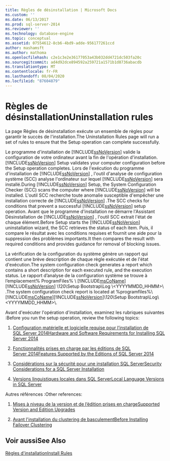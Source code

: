 ```yaml
---
title: Règles de désinstallation | Microsoft Docs
ms.custom: ''
ms.date: 06/13/2017
ms.prod: sql-server-2014
ms.reviewer: ''
ms.technology: database-engine
ms.topic: conceptual
ms.assetid: 07554612-8cb6-4bd9-adde-956177261ccd
author: mashamsft
ms.author: mathoma
ms.openlocfilehash: c2e1c3e2e36177053a43b032dd4721dc503fa20c
ms.sourcegitcommit: ad4d92dce894592a259721a1571b1d8736abacdb
ms.translationtype: MT
ms.contentlocale: fr-FR
ms.lasthandoff: 08/04/2020
ms.locfileid: "87604879"
---
```

# <a name="uninstallation-rules"></a><span data-ttu-id="4bca4-102">Règles de désinstallation</span><span class="sxs-lookup"><span data-stu-id="4bca4-102">Uninstallation rules</span></span>
  <span data-ttu-id="4bca4-103">La page Règles de désinstallation exécute un ensemble de règles pour garantir le succès de l'installation.</span><span class="sxs-lookup"><span data-stu-id="4bca4-103">The Uninstallation Rules page will run a set of rules to ensure that the Setup operation can complete successfully.</span></span>  
  
 <span data-ttu-id="4bca4-104">Le programme d'installation de [!INCLUDE[ssNoVersion](../../includes/ssnoversion-md.md)] valide la configuration de votre ordinateur avant la fin de l'opération d'installation.</span><span class="sxs-lookup"><span data-stu-id="4bca4-104">[!INCLUDE[ssNoVersion](../../includes/ssnoversion-md.md)] Setup validates your computer configuration before the Setup operation completes.</span></span> <span data-ttu-id="4bca4-105">Lors de l'exécution du programme d'installation de [!INCLUDE[ssNoVersion](../../includes/ssnoversion-md.md)] , l'outil d'analyse de configuration système (SCC) analyse l'ordinateur sur lequel [!INCLUDE[ssNoVersion](../../includes/ssnoversion-md.md)] sera installé.</span><span class="sxs-lookup"><span data-stu-id="4bca4-105">During [!INCLUDE[ssNoVersion](../../includes/ssnoversion-md.md)] Setup, the System Configuration Checker (SCC) scans the computer where [!INCLUDE[ssNoVersion](../../includes/ssnoversion-md.md)] will be installed.</span></span> <span data-ttu-id="4bca4-106">L'outil SCC recherche toute anomalie susceptible d'empêcher une installation correcte de [!INCLUDE[ssNoVersion](../../includes/ssnoversion-md.md)] .</span><span class="sxs-lookup"><span data-stu-id="4bca4-106">The SCC checks for conditions that prevent a successful [!INCLUDE[ssNoVersion](../../includes/ssnoversion-md.md)] setup operation.</span></span> <span data-ttu-id="4bca4-107">Avant que le programme d'installation ne démarre l'Assistant Désinstallation de [!INCLUDE[ssNoVersion](../../includes/ssnoversion-md.md)] , l'outil SCC extrait l'état de chaque élément.</span><span class="sxs-lookup"><span data-stu-id="4bca4-107">Before Setup starts the [!INCLUDE[ssNoVersion](../../includes/ssnoversion-md.md)] uninstallation wizard, the SCC retrieves the status of each item.</span></span> <span data-ttu-id="4bca4-108">Puis, il compare le résultat avec les conditions requises et fournit une aide pour la suppression des problèmes importants.</span><span class="sxs-lookup"><span data-stu-id="4bca4-108">It then compares the result with required conditions and provides guidance for removal of blocking issues.</span></span>  
  
 <span data-ttu-id="4bca4-109">La vérification de la configuration du système génère un rapport qui contient une brève description de chaque règle exécutée et de l'état d'exécution.</span><span class="sxs-lookup"><span data-stu-id="4bca4-109">The system configuration check generates a report which contains a short description for each executed rule, and the execution status.</span></span> <span data-ttu-id="4bca4-110">Le rapport d’analyse de la configuration système se trouve à l’emplacement% ProgramFiles% \\ [!INCLUDE[msCoName](../../includes/msconame-md.md)] [!INCLUDE[ssNoVersion](../../includes/ssnoversion-md.md)] \120\Setup Bootstrap\Log \\<YYYYMMDD_HHMM>\\ .</span><span class="sxs-lookup"><span data-stu-id="4bca4-110">The system configuration check report is located at %programfiles%\\[!INCLUDE[msCoName](../../includes/msconame-md.md)][!INCLUDE[ssNoVersion](../../includes/ssnoversion-md.md)]\120\Setup Bootstrap\Log\\<YYYYMMDD_HHMM>\\.</span></span>  
  
 <span data-ttu-id="4bca4-111">Avant d'exécuter l'opération d'installation, examinez les rubriques suivantes :</span><span class="sxs-lookup"><span data-stu-id="4bca4-111">Before you run the setup operation, review the following topics:</span></span>  
  
1.  [<span data-ttu-id="4bca4-112">Configuration matérielle et logicielle requise pour l’installation de SQL Server 2014</span><span class="sxs-lookup"><span data-stu-id="4bca4-112">Hardware and Software Requirements for Installing SQL Server 2014</span></span>](hardware-and-software-requirements-for-installing-sql-server.md)  
  
2.  [<span data-ttu-id="4bca4-113">Fonctionnalités prises en charge par les éditions de SQL Server 2014</span><span class="sxs-lookup"><span data-stu-id="4bca4-113">Features Supported by the Editions of SQL Server 2014</span></span>](../../../2014/getting-started/features-supported-by-the-editions-of-sql-server-2014.md)  
  
3.  [<span data-ttu-id="4bca4-114">Considérations sur la sécurité pour une installation SQL Server</span><span class="sxs-lookup"><span data-stu-id="4bca4-114">Security Considerations for a SQL Server Installation</span></span>](../../../2014/sql-server/install/security-considerations-for-a-sql-server-installation.md)  
  
4.  [<span data-ttu-id="4bca4-115">Versions linguistiques locales dans SQL Server</span><span class="sxs-lookup"><span data-stu-id="4bca4-115">Local Language Versions in SQL Server</span></span>](../../../2014/sql-server/install/local-language-versions-in-sql-server.md)  
  
 <span data-ttu-id="4bca4-116">Autres références :</span><span class="sxs-lookup"><span data-stu-id="4bca4-116">Other references:</span></span>  
  
1.  [<span data-ttu-id="4bca4-117">Mises à niveau de la version et de l’édition prises en charge</span><span class="sxs-lookup"><span data-stu-id="4bca4-117">Supported Version and Edition Upgrades</span></span>](../../database-engine/install-windows/supported-version-and-edition-upgrades.md)  
  
2.  [<span data-ttu-id="4bca4-118">Avant l'installation du clustering de basculement</span><span class="sxs-lookup"><span data-stu-id="4bca4-118">Before Installing Failover Clustering</span></span>](../failover-clusters/install/before-installing-failover-clustering.md)  
  
## <a name="see-also"></a><span data-ttu-id="4bca4-119">Voir aussi</span><span class="sxs-lookup"><span data-stu-id="4bca4-119">See Also</span></span>  
 [<span data-ttu-id="4bca4-120">Règles d'installation</span><span class="sxs-lookup"><span data-stu-id="4bca4-120">Install Rules</span></span>](../../../2014/sql-server/install/install-rules.md)  
  
  
